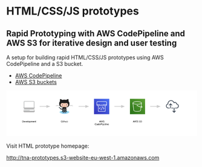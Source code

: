 # HTML/CSS/JS prototypes

## Rapid Prototyping with AWS CodePipeline and AWS S3 for iterative design and user testing

A setup for building rapid HTML/CSS/JS prototypes using AWS CodePipeline and a S3 bucket.

* [AWS CodePipeline](https://aws.amazon.com/codepipeline/)
* [AWS S3 buckets](https://aws.amazon.com/s3/)

![prototyping diagram](./img/prototyping-diagram.png)

Visit HTML prototype homepage:

http://tna-prototypes.s3-website-eu-west-1.amazonaws.com
